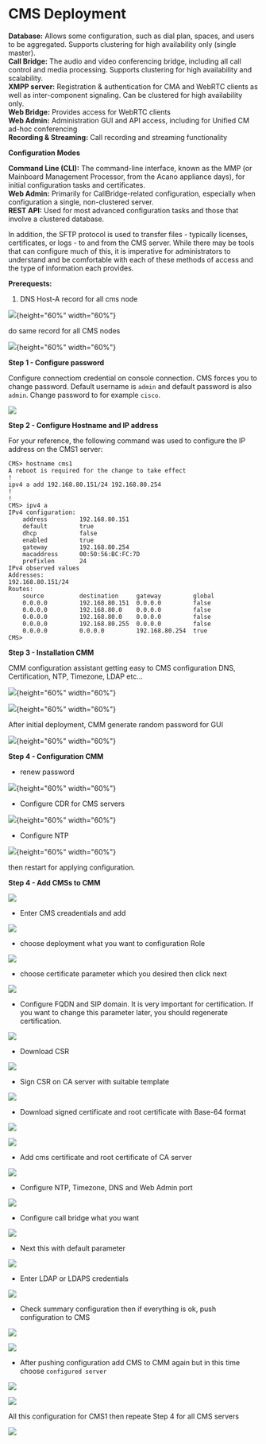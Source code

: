 # CMS Deployment

**Database:** Allows some configuration, such as dial plan, spaces, and users to be aggregated. Supports clustering for high availability only (single master).<br>
**Call Bridge:** The audio and video conferencing bridge, including all call control and media processing. Supports clustering for high availability and scalability.<br>
**XMPP server:** Registration & authentication for CMA and WebRTC clients as well as inter-component signaling. Can be clustered for high availability only.<br>
**Web Bridge:** Provides access for WebRTC clients<br>
**Web Admin:** Administration GUI and API access, including for Unified CM ad-hoc conferencing<br>
**Recording & Streaming:** Call recording and streaming functionality

**Configuration Modes**

**Command Line (CLI):** The command-line interface, known as the MMP (or Mainboard Management Processor, from the Acano appliance days), for initial configuration tasks and certificates.<br>
**Web Admin:** Primarily for CallBridge-related configuration, especially when configuration a single, non-clustered server.<br>
**REST API:** Used for most advanced configuration tasks and those that involve a clustered database.

In addition, the SFTP protocol is used to transfer files - typically licenses, certificates, or logs - to and from the CMS server. While there may be tools that can configure much of this, it is imperative for administrators to understand and be comfortable with each of these methods of access and the type of information each provides.

**Prerequests:**

1. DNS Host-A record for all cms node

![](images/2023-09-14-21-27-53.png){height="60%" width="60%"}

do same record for all CMS nodes

![](images/2023-09-14-21-31-22.png){height="60%" width="60%"}

**Step 1 - Configure password**

Configure connectiom credential on console connection. CMS forces you to change password. Default username is `admin` and default password is also `admin`. Change password to for example `cisco`.

![](images/2023-09-14-21-52-44.png)


**Step 2 - Configure Hostname and IP address**

For your reference, the following command was used to configure the IP address on the CMS1 server:

```
CMS> hostname cms1
A reboot is required for the change to take effect
!
ipv4 a add 192.168.80.151/24 192.168.80.254
!
!
CMS> ipv4 a
IPv4 configuration:
    address         192.168.80.151
    default         true
    dhcp            false
    enabled         true
    gateway         192.168.80.254
    macaddress      00:50:56:BC:FC:7D
    prefixlen       24
IPv4 observed values
Addresses:
192.168.80.151/24
Routes:
    source          destination     gateway         global
    0.0.0.0         192.168.80.151  0.0.0.0         false
    0.0.0.0         192.168.80.0    0.0.0.0         false
    0.0.0.0         192.168.80.0    0.0.0.0         false
    0.0.0.0         192.168.80.255  0.0.0.0         false
    0.0.0.0         0.0.0.0         192.168.80.254  true
CMS>
```
**Step 3 - Installation CMM**

CMM configuration assistant getting easy to CMS configuration DNS, Certification, NTP, Timezone, LDAP etc...

![](images/2023-09-15-12-16-22.png){height="60%" width="60%"}

![](images/2023-09-15-12-18-46.png){height="60%" width="60%"}

After initial deployment, CMM generate random password for GUI

![](images/2023-09-15-12-22-47.png){height="60%" width="60%"}

**Step 4 - Configuration CMM**

* renew password

![](images/2023-09-15-12-30-49.png){height="60%" width="60%"}

* Configure CDR for CMS servers

![](images/2023-09-15-12-32-30.png){height="60%" width="60%"}

* Configure NTP

![](images/2023-09-15-12-35-39.png){height="60%" width="60%"}

then restart for applying configuration.

**Step 4 - Add CMSs to CMM**

![](images/2023-09-15-12-42-32.png)

* Enter CMS creadentials and add

![](images/2023-09-15-12-44-03.png)

* choose deployment what you want to configuration Role 

![](images/2023-09-15-12-44-31.png)

* choose certificate parameter which you desired then click next

![](images/2023-09-15-12-47-17.png)

* Configure FQDN and SIP domain. It is very important for certification. If you want to change this parameter later, you should regenerate certification.

![](images/2023-09-15-12-50-40.png)

* Download CSR

![](images/2023-09-15-12-52-29.png)

* Sign CSR on CA server with suitable template

![](images/2023-09-15-12-56-44.png)

* Download signed certificate and root certificate with Base-64 format

![](images/2023-09-15-12-58-12.png)

![](images/2023-09-15-13-00-51.png)

* Add cms certificate and root certificate of CA server

![](images/2023-09-15-13-02-18.png)

* Configure NTP, Timezone, DNS and Web Admin port

![](images/2023-09-15-13-05-03.png)

* Configure call bridge what you want

![](images/2023-09-15-13-07-21.png)

* Next this with default parameter

![](images/2023-09-15-13-08-05.png)

* Enter LDAP or LDAPS credentials

![](images/2023-09-15-13-13-20.png)

* Check summary configuration then if everything is ok, push configuration to CMS

![](images/2023-09-15-13-14-54.png)

![](images/2023-09-15-13-17-56.png)

* After pushing configuration add CMS to CMM again but in this time choose `configured server`

![](images/2023-09-15-13-19-16.png)

![](images/2023-09-15-13-20-12.png)

All this configuration for CMS1 then repeate Step 4 for all CMS servers

![](images/2023-09-15-13-20-47.png)





